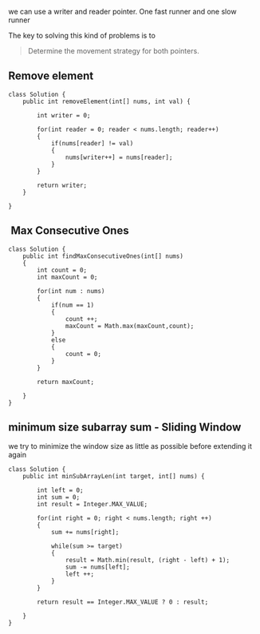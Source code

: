 
we can use a writer and reader pointer. One fast  runner and one slow runner

The key to solving this kind of problems is to

> Determine the movement strategy for both pointers.

## Remove element
```
class Solution {
    public int removeElement(int[] nums, int val) {
        
        int writer = 0;
        
        for(int reader = 0; reader < nums.length; reader++)
        {
            if(nums[reader] != val)
            {
                nums[writer++] = nums[reader];
            }
        }
        
        return writer;
    }
        
}
```

##  Max Consecutive Ones

```
class Solution {
    public int findMaxConsecutiveOnes(int[] nums) 
    {
        int count = 0;
        int maxCount = 0;
        
        for(int num : nums)
        {
            if(num == 1)
            {
                count ++;
                maxCount = Math.max(maxCount,count);
            }
            else
            {
                count = 0;
            }
        }
        
        return maxCount;
        
    }
}
```

## minimum size subarray sum - Sliding Window


we try to minimize the window size as little as possible before extending it again


```
class Solution {
    public int minSubArrayLen(int target, int[] nums) {
        
        int left = 0;
        int sum = 0;
        int result = Integer.MAX_VALUE;
        
        for(int right = 0; right < nums.length; right ++)
        {
            sum += nums[right];
            
            while(sum >= target)
            {
                result = Math.min(result, (right - left) + 1);
                sum -= nums[left];
                left ++;
            }
        }
        
        return result == Integer.MAX_VALUE ? 0 : result;
        
    }
}

```


